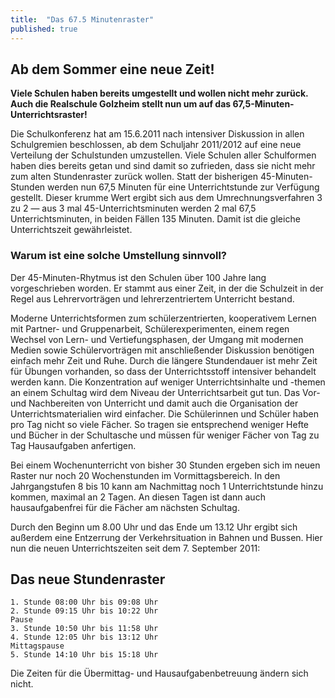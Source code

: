 ```yaml
---
title:  "Das 67.5 Minutenraster"
published: true
---
```


## Ab dem Sommer eine neue Zeit!

**Viele Schulen haben bereits umgestellt und wollen nicht mehr zurück. Auch die Realschule Golzheim stellt nun um auf das 67,5-Minuten-Unterrichtsraster!**

Die Schulkonferenz hat am 15.6.2011 nach intensiver Diskussion in allen Schulgremien beschlossen, ab dem Schuljahr 2011/2012 auf eine neue Verteilung der Schulstunden umzustellen. Viele Schulen aller Schulformen haben dies bereits getan und sind damit so zufrieden, dass sie nicht mehr zum alten Stundenraster zurück wollen.
Statt der bisherigen 45-Minuten-Stunden werden nun 67,5 Minuten für eine Unterrichtstunde zur Verfügung gestellt. Dieser krumme Wert ergibt sich aus dem Umrechnungsverfahren 3 zu 2 — aus 3 mal 45-Unterrichtsminuten werden 2 mal 67,5 Unterrichtsminuten, in beiden Fällen 135 Minuten. Damit ist die gleiche Unterrichtszeit gewährleistet.

### Warum ist eine solche Umstellung sinnvoll?

Der 45-Minuten-Rhytmus ist den Schulen über 100 Jahre lang vorgeschrieben worden. Er stammt aus einer Zeit, in der die Schulzeit in der Regel aus Lehrervorträgen und lehrerzentriertem Unterricht bestand.

Moderne Unterrichtsformen zum schülerzentrierten, kooperativem Lernen mit Partner- und Gruppenarbeit, Schülerexperimenten, einem regen Wechsel von Lern- und Vertiefungsphasen, der Umgang mit modernen Medien sowie Schülervorträgen mit anschließender Diskussion benötigen einfach mehr Zeit und Ruhe. Durch die längere Stundendauer ist mehr Zeit für Übungen vorhanden, so dass der Unterrichtsstoff intensiver behandelt werden kann. Die Konzentration auf weniger Unterrichtsinhalte und -themen an einem Schultag wird dem Niveau der Unterrichtsarbeit gut tun. Das Vor- und Nachbereiten von Unterricht und damit auch die Organisation der Unterrichtsmaterialien wird einfacher. Die Schülerinnen und Schüler haben pro Tag nicht so viele Fächer. So tragen sie entsprechend weniger Hefte und Bücher in der Schultasche und müssen für weniger Fächer von Tag zu Tag Hausaufgaben anfertigen.

Bei einem Wochenunterricht von bisher 30 Stunden ergeben sich im neuen Raster nur noch 20 Wochenstunden im Vormittagsbereich. In den Jahrgangstufen 8 bis 10 kann am Nachmittag noch 1 Unterrichtstunde hinzu kommen, maximal an 2 Tagen. An diesen Tagen ist dann auch hausaufgabenfrei für die Fächer am nächsten Schultag.

Durch den Beginn um 8.00 Uhr und das Ende um 13.12 Uhr ergibt sich außerdem eine Entzerrung der Verkehrsituation in Bahnen und Bussen. 
Hier nun die neuen Unterrichtszeiten seit dem 7. September 2011: 

## Das neue Stundenraster

	1. Stunde 08:00 Uhr bis 09:08 Uhr
	2. Stunde 09:15 Uhr bis 10:22 Uhr
	Pause	  
	3. Stunde 10:50 Uhr bis 11:58 Uhr
	4. Stunde 12:05 Uhr bis 13:12 Uhr
	Mittagspause
	5. Stunde 14:10 Uhr bis 15:18 Uhr

Die Zeiten für die Übermittag- und Hausaufgabenbetreuung ändern sich nicht.